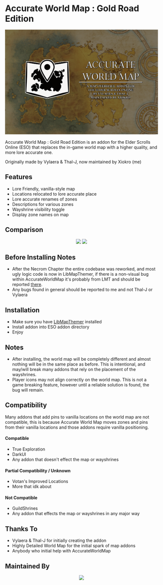 # Accurate World Map : Gold Road Edition

<p align="center">
  <img src="https://raw.githubusercontent.com/XiokroDarc/AccurateWorldMap/main/previews/Banner.png" width="600">
</p>

Accurate World Map : Gold Road Edition is an addon for the Elder Scrolls Online (ESO) that replaces the in-game world map with a higher quality, and more lore accurate one.

Originally made by Vylaera & Thal-J, now maintained by Xiokro (me)

## Features

- Lore Friendly, vanilla-style map
- Locations relocated to lore accurate place
- Lore accurate renames of zones
- Descriptions for various zones
- Wayshrine visibility toggle
- Display zone names on map

## Comparison
<p align="center">
<img src="https://cdn.discordapp.com/attachments/1246772857883594812/1246795353483640862/Comparison.gif?ex=665db028&is=665c5ea8&hm=1180f97ef8a05a80f553dec466a1ef597fd8f4d7531576afc71a226a9a4e5326&" width="500">
  <img src="https://media.discordapp.net/attachments/1246772857883594812/1246794458478153738/Comparison.gif?ex=665daf53&is=665c5dd3&hm=727f8127b38099e641e4f5491ba2e562afc4d57aa0fe80663699cd4e837b6618" width="500">
</p>

## Before Installing Notes
- After the Necrom Chapter the entire codebase was reworked, and most ugly logic code is now in LibMapThemer, if there is a non-visual bug within AccurateWorldMap it's probably from LMT and should be reported [there](https://github.com/XiokroDarc/LibMapThemer/issues).
- Any bugs found in general should be reported to me and not Thal-J or Vylaera

## Installation
- Make sure you have [LibMapThemer](https://github.com/XiokroDarc/LibMapThemer) installed
- Install addon into ESO addon directory
- Enjoy

## Notes
- After installing, the world map will be completely different and almost nothing will be in the same place as before. This is intentional, and may/will break many addons that rely on the placement of the wayshrines.
- Player icons may not align correctly on the world map. This is not a game breaking feature, however until a reliable solution is found, the bug will remain.


## Compatibility

Many addons that add pins to vanilla locations on the world map are not compatible, this is because Accurate World Map moves zones and pins from their vanilla locations and those addons require vanilla positioning.

#### Compatible
- True Exploration
- DarkUI
- Any addon that doesn't effect the map or wayshrines

#### Partial Compatibility / Unknown
- Votan's Improved Locations
- More that idk about

#### Not Compatible
- GuildShrines
- Any addon that effects the map or wayshrines in any major way

## Thanks To
- Vylaera & Thal-J for initially creating the addon
- Highly Detailed World Map for the initial spark of map addons
- Anybody who initial help with AccurateWorldMap

## Maintained By
<p align="center">
  <img src="https://cdn.discordapp.com/attachments/1246772857883594812/1246790774759358546/Xio.png?ex=665dabe4&is=665c5a64&hm=9242dccffcf6d4e1fc3914bf44614b9acfa0409a8de441c88fa3d674f247da2f&" width="400">
</p>



